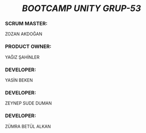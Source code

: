 <h1 align="center"><i>BOOTCAMP UNITY GRUP-53</i></h1>
<p align="center"><h3>SCRUM MASTER:</h3> ZOZAN AKDOĞAN</p>
<p align="center"><h3>PRODUCT OWNER:</h3> YAĞIZ ŞAHİNLER</p>
<p align="center"><h3>DEVELOPER:</h3> YASİN BEKEN</p>
<p align="center"><h3>DEVELOPER:</h3> ZEYNEP SUDE DUMAN</p>
<p align="center"><h3>DEVELOPER:</h3> ZÜMRA BETÜL ALKAN</p>
